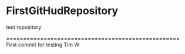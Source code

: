 # FirstGitHudRepository
test repository

===================================================
First commit for testing
Tim W
